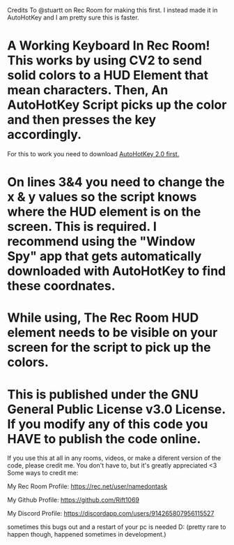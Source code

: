 Credits To @stuartt on Rec Room for making this first. I instead made it in AutoHotKey and I am pretty sure this is faster.
# A Working Keyboard In Rec Room! This works by using CV2 to send solid colors to a HUD Element that mean characters. Then, An AutoHotKey Script picks up the color and then presses the key accordingly.
For this to work you need to download [AutoHotKey 2.0 first.](https://autohotkey.com/)

# On lines 3&4 you need to change the x & y values so the script knows where the HUD element is on the screen. This is required. I recommend using the "Window Spy" app that gets automatically downloaded with AutoHotKey to find these coordnates.

# While using, The Rec Room HUD element needs to be visible on your screen for the script to pick up the colors.

# This is published under the GNU General Public License v3.0 License. If you modify any of this code you HAVE to publish the code online.

If you use this at all in any rooms, videos, or make a diferent version of the code, please credit me. You don't have to, but it's greatly appreciated <3
Some ways to credit me: 

My Rec Room Profile: https://rec.net/user/namedontask

My Github Profile: https://github.com/Rift1069

My Discord Profile: https://discordapp.com/users/914265807956115527

sometimes this bugs out and a restart of your pc is needed D: (pretty rare to happen though, happened sometimes in development.)
